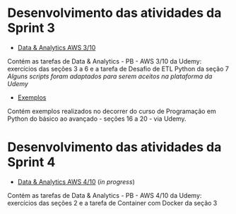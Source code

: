 # Desenvolvimento das atividades da Sprint 3

* [Data & Analytics AWS 3/10](https://github.com/telmacarvalho/programa_de_bolsas_compass/tree/main/Python/Data_%26_Analytics)

Contém as tarefas de Data & Analytics - PB - AWS 3/10 da Udemy: exercícios das seções 3 a 6 e a tarefa de Desafio de ETL Python da seção 7\
*Alguns scripts foram adaptados para serem aceitos na plataforma da Udemy*

* [Exemplos](https://github.com/telmacarvalho/programa_de_bolsas_compass/tree/main/Python/Exemplos)

Contém exemplos realizados no decorrer do curso de Programação em Python do básico ao avançado - seções 16 a 20 - via Udemy.

# Desenvolvimento das atividades da Sprint 4

* [Data & Analytics AWS 4/10](https://github.com/telmacarvalho/programa_de_bolsas_compass/blob/main/Python/Ex_sprint_4.ipynb) (*in progress*)

Contém as tarefas de Data & Analytics - PB - AWS 4/10 da Udemy: exercícios das seções 2 e a tarefa de  Container com Docker da seção 3

